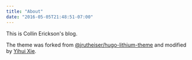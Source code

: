 ```yaml
---
title: "About"
date: "2016-05-05T21:48:51-07:00"
---
```


This is Collin Erickson's blog.

The theme was forked from [@jrutheiser/hugo-lithium-theme](https://github.com/jrutheiser/hugo-lithium-theme) and modified by [Yihui Xie](https://github.com/yihui/hugo-lithium-theme).
